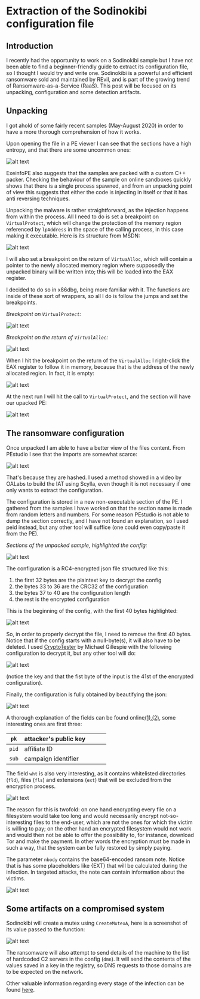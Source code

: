 # Extraction of the Sodinokibi configuration file

## Introduction

I recently had the opportunity to work on a Sodinokibi sample but I have not been able to find a beginner-friendly guide to extract its configuration file, so I thought I would try and write one. Sodinokibi is a powerful and efficient ransomware sold and maintained by REvil, and is part of the growing trend of Ransomware-as-a-Service (RaaS). This post will be focused on its unpacking, configuration and some detection artifacts.

## Unpacking

I got ahold of some fairly recent samples (May-August 2020) in order to have a more thorough comprehension of how it works.

Upon opening the file in a PE viewer I can see that the sections have a high entropy, and that there are some uncommon ones:

![alt text](https://raw.githubusercontent.com/splashdot/splashdot.github.io/master/sodinokibi/images/exeinfo_1.PNG)

ExeinfoPE also suggests that the samples are packed with a custom C++ packer. Checking the behaviour of the sample on online sandboxes quickly shows that there is a single process spawned, and from an unpacking point of view this suggests that either the code is injecting in itself or that it has anti reversing techniques.

Unpacking the malware is rather straightforward, as the injection happens from within the process. All I need to do is set a breakpoint on `VirtualProtect`, which will change the protection of the memory region referenced by `lpAddress` in the space of the calling process, in this case making it executable. Here is its structure from MSDN:

![alt text](https://raw.githubusercontent.com/splashdot/splashdot.github.io/master/sodinokibi/images/virtual_protect_1.PNG)

I will also set a breakpoint on the return of `VirtuaAlloc`, which will contain a pointer to the newly allocated memory region where supposedly the unpacked binary will be written into; this will be loaded into the EAX register.

I decided to do so in x86dbg, being more familiar with it. The functions are inside of these sort of wrappers, so all I do is follow the jumps and set the breakpoints.

*Breakpoint on `VirtualProtect`:*

![alt text](https://raw.githubusercontent.com/splashdot/splashdot.github.io/master/sodinokibi/images/virtual_protect_3.PNG)

*Breakpoint on the return of `VirtualAlloc`:*

![alt text](https://raw.githubusercontent.com/splashdot/splashdot.github.io/master/sodinokibi/images/virtual_alloc_2.PNG)

When I hit the breakpoint on the return of the `VirtualAlloc` I right-click the EAX register to follow it in memory, because that is the address of the newly allocated region. In fact, it is empty:

![alt text](https://raw.githubusercontent.com/splashdot/splashdot.github.io/master/sodinokibi/images/virtual_alloc_3.PNG)

At the next run I will hit the call to `VirtualProtect`, and the section will have our upacked PE:

![alt text](https://raw.githubusercontent.com/splashdot/splashdot.github.io/master/sodinokibi/images/unpacked_1.PNG)

## The ransomware configuration

Once unpacked I am able to have a better view of the files content. From PEstudio I see that the imports are somewhat scarce:

![alt text](https://raw.githubusercontent.com/splashdot/splashdot.github.io/master/sodinokibi/images/imports_1.PNG)

That's because they are hashed. I used a method showed in a video by OALabs to build the IAT using Scylla, even though it is not necessary if one only wants to extract the configuration.

The configuration is stored in a new non-executable section of the PE. I gathered from the samples I have worked on that the section name is made from random letters and numbers. For some reason PEstudio is not able to dump the section correctly, and I have not found an explanation, so I used peid instead, but any other tool will suffice (one could even copy/paste it from the PE).

*Sections of the unpacked sample, highlighted the config:*

![alt text](https://raw.githubusercontent.com/splashdot/splashdot.github.io/master/sodinokibi/images/sections_1.PNG)

The configuration is a RC4-encrypted json file structured like this:

1. the first 32 bytes are the plaintext key to decrypt the config
2. the bytes 33 to 36 are the CRC32 of the configuration
3. the bytes 37 to 40 are the configuration length
4. the rest is the encrypted configuration

This is the beginning of the config, with the first 40 bytes highlighted:

![alt text](https://raw.githubusercontent.com/splashdot/splashdot.github.io/master/sodinokibi/images/config_1.PNG)

So, in order to properly decrypt the file, I need to remove the first 40 bytes. Notice that if the config starts with a null-byte(s), it will also have to be deleted. I used [CryptoTester](https://twitter.com/demonslay335/status/1127299047423913984) by Michael Gillespie with the following configuration to decrypt it, but any other tool will do:

![alt text](https://raw.githubusercontent.com/splashdot/splashdot.github.io/master/sodinokibi/images/config_2.PNG)

(notice the key and that the fist byte of the input is the 41st of the encrypted configuration).

Finally, the configuration is fully obtained by beautifying the json:

![alt text](https://raw.githubusercontent.com/splashdot/splashdot.github.io/master/sodinokibi/images/config_3.PNG)

A thorough explanation of the fields can be found online[(1)](https://blog.intel471.com/2020/03/31/revil-ransomware-as-a-service-an-analysis-of-a-ransomware-affiliate-operation/),[(2)](https://www.secureworks.com/research/revil-sodinokibi-ransomware), some interesting ones are first three:

| `pk`  | attacker's public key |   |   |   |
|-------|-----------------------|---|---|---|
| `pid` | affiliate ID          |   |   |   |
| `sub` | campaign identifier   |   |   |   |

The field `wht` is also very interesting, as it contains whitelisted directories (`fld`), files (`fls`) and extensions (`ext`) that will be excluded from the encryption process.

![alt text](https://raw.githubusercontent.com/splashdot/splashdot.github.io/master/sodinokibi/images/whitelist_1.PNG)

The reason for this is twofold: on one hand encrypting every file on a filesystem would take too long and would necessarily encrypt not-so-interesting files to the end-user, which are not the ones for which the victim is willing to pay; on the other hand an encrypted filesystem would not work and would then not be able to offer the possibility to, for instance, download Tor and make the payment. In other words the encryption must be made in such a way, that the system can be fully restored by simply paying.

The parameter `nbody` contains the base64-encoded ransom note. Notice that is has some placeholders like {EXT} that will be calculated during the infection. In targeted attacks, the note can contain information about the victims.

![alt text](https://raw.githubusercontent.com/splashdot/splashdot.github.io/master/sodinokibi/images/note_1.PNG)

## Some artifacts on a compromised system

Sodinokibi will create a mutex using `CreateMutexA`, here is a screenshot of its value passed to the function:

![alt text](https://raw.githubusercontent.com/splashdot/splashdot.github.io/master/sodinokibi/images/mutex_1.PNG)

The ransomware will also attempt to send details of the machine to the list of hardcoded C2 servers in the config (`dmn`). It will send the contents of the values saved in a key in the registry, so DNS requests to those domains are to be expected on the network.

Other valuable information regarding every stage of the infection can be found [here](https://www.tgsoft.it/immagini/news/20190705Sodinokibi/Sodinokibi_eng.pdf).